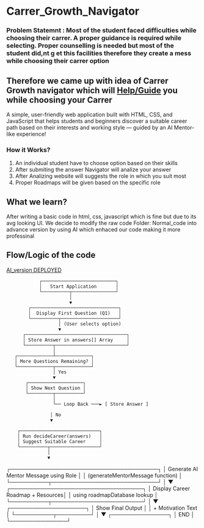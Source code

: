 # Carrer_Growth_Navigator

<h3><b>Problem Statemnt :</b> Most of the student faced difficulties while choosing their carrer. A proper guidance is required while selecting. Proper counselling is needed but most of the student did,nt g et this facilities therefore they create a mess while choosing their carrer option</h3>

<h2>Therefore we came up with idea of Carrer Growth navigator which will <u>Help/Guide</u> you while choosing your Carrer </h2>
<p>A simple, user-friendly web application built with HTML, CSS, and JavaScript that helps students and beginners discover a suitable career path based on their interests and working style — guided by an AI Mentor-like experience!</p>

<h3>How it Works?</h3>
<ol>
  <li>An individual student have to choose option based on their skills</li>
  <li>After submiting the answer Navigator will analize your answer </li>
  <li>After Analizing website will suggests the role in which you suit most </li>
  <li>Proper Roadmaps will be given based on the specific role</li>
</ol>




<h2>What we learn?</h2>
<p>
  After writing a basic code in html, css, javascript which is fine but due to its avg looking UI. We decide to modify the raw code Folder: Normal_code into advance version by using AI which enhaced our code making it more professinal
</p>

<h2>Flow/Logic of the code </h2>

[AI_version DEPLOYED]([URL](https://celebrated-muffin-525af3.netlify.app/))


                ┌───────────────────────────┐
                │   Start Application       │
                └──────────┬────────────────┘
                           │
                           ▼
            ┌────────────────────────────────┐
            │  Display First Question (Q1)   │
            └──────────┬─────────────────────┘
                       │ (User selects option)
                       ▼
          ┌─────────────────────────────────────┐
          │ Store Answer in answers[] Array     │
          └──────────┬──────────────────────────┘
                     │
       ┌─────────────┴─────────────┐
       │ More Questions Remaining? │
       └─────────────┬─────────────┘
                     │ Yes
                     ▼
           ┌────────────────────┐
           │ Show Next Question │
           └─────────┬──────────┘
                     │
                     └── Loop Back ───► [ Store Answer ]

                    │ No
                    ▼

        ┌─────────────────────────────┐
        │ Run decideCareer(answers)   │
        │ Suggest Suitable Career     │
        └──────────┬──────────────────┘
                   │
                   ▼
  ┌───────────────────────────────────────┐
  │ Generate AI Mentor Message using Role │
  │ (generateMentorMessage function)      │
  └──────────┬────────────────────────────┘
             │
             ▼
  ┌───────────────────────────────────┐
  │ Display Career Roadmap + Resources│
  │ using roadmapDatabase lookup      │
  └──────────┬────────────────────────┘
             │
             ▼
       ┌────────────────────┐
       │ Show Final Output  │
       │ + Motivation Text  │
       └──────────┬─────────┘
                  │
                  ▼
            ┌───────────────┐
            │     END       │
            └───────────────┘





